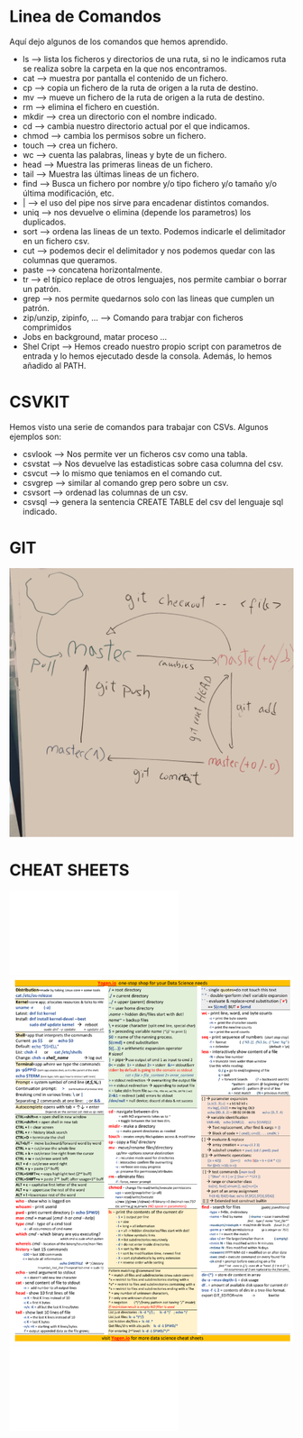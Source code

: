 # Linea de Comandos

Aquí dejo algunos de los comandos que hemos aprendido.


+ ls --> lista los ficheros y directorios de una ruta, si no le indicamos ruta se realiza sobre la carpeta en la que nos encontramos.
+ cat --> muestra por pantalla el contenido de un fichero.
+ cp <origen> <destino> --> copia un fichero de la ruta de origen a la ruta de destino.
+ mv <origen> <destino> --> mueve un fichero de la ruta de origen a la ruta de destino.
+ rm <fichero> --> elimina el fichero en cuestión.
+ mkdir <nombre> --> crea un directorio con el nombre indicado.
+ cd <directorio> --> cambia nuestro directorio actual por el que indicamos.
+ chmod <permisos> <fichero> --> cambia los permisos sobre un fichero.
+ touch <fichero> --> crea un fichero.
+ wc --> cuenta las palabras, lineas y byte de un fichero.
+ head <fichero> --> Muestra las primeras lineas de un fichero.
+ tail <fichero> --> Muestra las últimas lineas de un fichero.
+ find --> Busca un fichero por nombre y/o tipo fichero y/o tamaño y/o última modificación, etc.
+ | --> el uso del pipe nos sirve para encadenar distintos comandos.	
+ uniq --> nos devuelve o elimina (depende los parametros) los duplicados.
+ sort --> ordena las lineas de un texto. Podemos indicarle el delimitador en un fichero csv.
+ cut --> podemos decir el delimitador y nos podemos quedar con las columnas que queramos.
+ paste --> concatena horizontalmente.
+ tr --> el típico replace de otros lenguajes, nos permite cambiar o borrar un patrón.
+ grep --> nos permite quedarnos solo con las lineas que cumplen un patrón.
+ zip/unzip, zipinfo, ... --> Comando para trabjar con ficheros comprimidos
+ Jobs en background, matar proceso ...
+ Shel Cript --> Hemos creado nuestro propio script con parametros de entrada y lo hemos ejecutado desde la consola. Además,  lo hemos añadido al PATH.


# CSVKIT
Hemos visto una serie de comandos para trabajar con CSVs. Algunos ejemplos son:
+ csvlook --> Nos permite ver un ficheros csv como una tabla.
+ csvstat --> Nos devuelve las estadisticas sobre casa columna del csv.
+ csvcut --> lo mismo que teniamos en el comando cut.
+ csvgrep --> similar al comando grep pero sobre un csv.
+ csvsort --> ordenad las columnas de un csv.
+ csvsql --> genera la sentencia CREATE TABLE del csv del lenguaje sql indicado.

# GIT
![alt x](esquema_Git.png)

# CHEAT SHEETS
![alt x](git.pdf)
![alt x](Linux01.png)
![alt x](Linux02.pdf)
